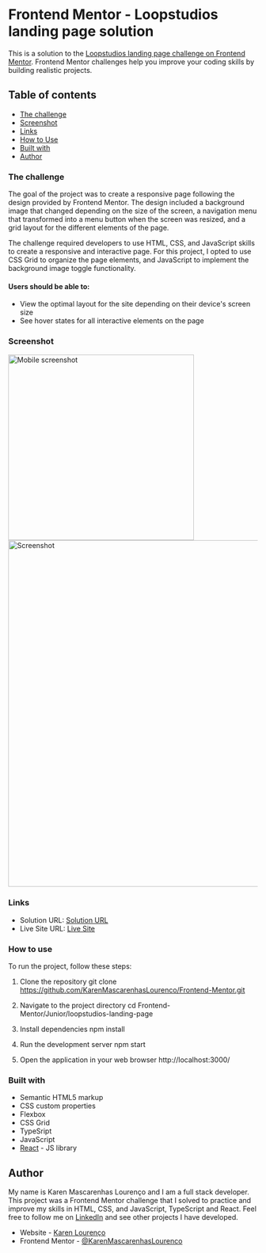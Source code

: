 # Frontend Mentor - Loopstudios landing page solution

This is a solution to the [Loopstudios landing page challenge on Frontend Mentor](https://www.frontendmentor.io/challenges/loopstudios-landing-page-N88J5Onjw). Frontend Mentor challenges help you improve your coding skills by building realistic projects. 

## Table of contents

  - [The challenge](#the-challenge)
  - [Screenshot](#screenshot)
  - [Links](#links)
  - [How to Use](#how-to-use)
  - [Built with](#built-with)
- [Author](#author)

### The challenge

The goal of the project was to create a responsive page following the design provided by Frontend Mentor. The design included a background image that changed depending on the size of the screen, a navigation menu that transformed into a menu button when the screen was resized, and a grid layout for the different elements of the page.

The challenge required developers to use HTML, CSS, and JavaScript skills to create a responsive and interactive page. For this project, I opted to use CSS Grid to organize the page elements, and JavaScript to implement the background image toggle functionality.

#### Users should be able to:

- View the optimal layout for the site depending on their device's screen size
- See hover states for all interactive elements on the page

### Screenshot

<img src="./screenshot-mobile.png" alt="Mobile screenshot" width="375px">
<img src="./screenshot.png" alt="Screenshot" width="700px">

### Links

- Solution URL: [Solution URL](https://github.com/KarenMascarenhasLourenco/Frontend-Mentor/tree/main/Junior/loopstudios-landing-page)
- Live Site URL: [Live Site](https://loopstudios-karen-lourenco.netlify.app/)

### How to use

To run the project, follow these steps:

1. Clone the repository git clone https://github.com/KarenMascarenhasLourenco/Frontend-Mentor.git

2. Navigate to the project directory cd Frontend-Mentor/Junior/loopstudios-landing-page

3. Install dependencies npm install

4. Run the development server npm start

5. Open the application in your web browser http://localhost:3000/

### Built with

- Semantic HTML5 markup
- CSS custom properties
- Flexbox
- CSS Grid
- TypeSript
- JavaScript
- [React](https://reactjs.org/) - JS library

## Author

My name is Karen Mascarenhas Lourenço and I am a full stack developer. This project was a Frontend Mentor challenge that I solved to practice and improve my skills in HTML, CSS, and JavaScript, TypeScript and React. Feel free to follow me on [LinkedIn](https://www.linkedin.com/in/karenlourenco/) and see other projects I have developed.

- Website - [Karen Lourenço](https://karenmascarenhaslourenco.github.io/)
- Frontend Mentor - [@KarenMascarenhasLourenco](https://www.frontendmentor.io/profile/KarenMascarenhasLourenco)